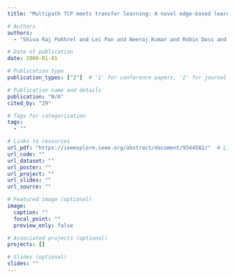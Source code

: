 ```yaml
---
title: "Multipath TCP meets transfer learning: A novel edge-based learning for industrial IoT"

# Authors
authors:
  - "Shiva Raj Pokhrel and Lei Pan and Neeraj Kumar and Robin Doss and Hai L Vu"

# Date of publication
date: 2000-01-01

# Publication type
publication_types: ["2"]  # '1' for conference papers, '2' for journal articles, '3' for preprints

# Publication name and details
publication: "N/A"
cited_by: "29"

# Tags for categorization
tags:
  - ""

# Links to resources
url_pdf: "https://ieeexplore.ieee.org/abstract/document/9344582/"  # Link to the resource
url_code: ""
url_dataset: ""
url_poster: ""
url_project: ""
url_slides: ""
url_source: ""

# Featured image (optional)
image:
  caption: ""
  focal_point: ""
  preview_only: false

# Associated projects (optional)
projects: []

# Slides (optional)
slides: ""
---
```


